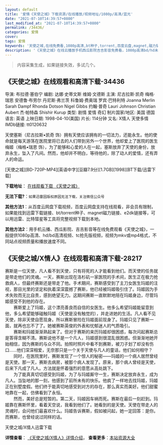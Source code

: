 ```yaml
---
layout: default
title: '爱情《天使之城》下载资源/在线播放/视频地址/1080p/高清/蓝光'
date: "2021-07-10T14:39:57+0800"
last_modified_at: "2021-07-10T14:39:57+0800"
permalink: /34436/
categories: 爱情
cover:
tags: 爱情
keywords: '天使之城,在线免费看,1080p高清,bt种子,torrent,百度云盘,magnet,磁力链,迅雷下载资源'
description: '《天使之城》在线云播放手机西瓜影院吉吉影音免费看，1080p高清bd/hd未删减完整版和tc抢先枪版，mkv/mp4格式，附带bt/torrent种子、magnet/磁力链、百度云盘、网盘资源迅雷下载链接'
---
```


>内容采集生成，如果链接失效，多试几个。


## 《天使之城》在线观看和高清下载-34436

导演: 布拉德·塞伯宁 编剧: 达娜·史蒂文斯 维姆·文德斯 主演: 尼古拉斯·凯奇 梅格·瑞恩 安德鲁·布劳尔 丹尼斯·弗兰茨 科鲁姆·费奥瑞 罗宾·巴特利特 Joanna Merlin Sarah Dampf Rhonda Dotson Nigel Gibbs 约翰·普奇 Lauri Johnson Christian Aubert 杰·帕特森 Shishir Kurup 类型: 剧情 爱情 奇幻 制片国家/地区: 美国 德国 语言: 英语 上映日期: 1998-04-10(美国) 片长: 114分钟 又名: X情人 天使多情 IMDb链接: tt0120632

天使塞斯（尼古拉斯•凯奇 饰）拥有天使应该拥有的一切法力，还能永生。他的使命就是每天游荡在医院里将已去的人们带到另外一个世界，他却爱上了医院的医生梅姬（梅格•瑞恩 饰），为了能够和心爱的人在一起，塞斯放弃了天使的身份，放弃永生，坠入了凡间。然而，他却并不明白，等待他的，除了动人的爱情，还有弄人的命运。


[天使之城][BD-720P-MP4][英语中字][豆瓣7.9分][1.7GB][1998][BT下载/迅雷下载]

**下载地址**： [在线观看下载 《天使之城》](https://www.btdx8.com/torrent/city_of_angels_1998.html) 


**无法下载?**：`如果迅雷因版权原因无法下载，关注微信公众号 `

**其他方法1**：从百度云网盘下载视频，百度云网盘支持在线观看，非会员有限制，如果能找到迅雷下载链接、bt/torrent种子、magnet磁力链接、e2dk链接等，可以用迅雷、比特彗星等工具将完整视频下载到本地。

**其他方法2**：用手机云播、西瓜影院、吉吉影音等在线免费观看《天使之城》，一般提供1080p高清、hd/bd高清视频、tc抢先版视频，视频为mkv或mp4格式，不同站点视频质量和播放速度不同。


## 《天使之城/X情人》在线观看和高清下载-28217

赛斯是一位天使，凡人看不到天使，只有将死的人才能看到他们。而天使的任务就是带走他们的灵魂。一天，赛斯出现在洛杉矶一家医院的手术间，医生正在极力抢救病人，但最终赛斯还是带走了他。手术期间，赛斯感受到了主刀女医生玛姬的注视，那目光里的坚定和执着深深震撼了赛斯，他已经被玛姬吸引住了。玛姬因为手术失败而无比自责，感到绝望无力。这期间赛斯一直默默地陪在玛姬身边，尽管玛姬感受不到他的存在。<br />　　赛斯爱上了玛姬，这个漂亮善良而自信的女医生。他多么希望玛姬能留意到他，多么希望能够碰触玛姬（天使是没有触觉的），并走进她的生活。凡人看不见天使，除非天使自愿现身。所以赛斯冒险在玛姬面前现身了。玛姬只见了赛斯一面，就再也忘不了了。她被赛斯英俊的外表和忧郁迷人的气质吸引。<br />　　赛斯和玛姬渐渐熟起来了。但对于赛斯的来历玛姬却很困惑，每次问起赛斯总是答得含糊不清。赛斯说他不是一个凡人，玛姬感到很混乱很困惑。但渐渐地她开始相信，因为赛斯的与众不同。拍照时照片中看不到赛斯，被刀子划了却没有伤口……他们深深相爱，无奈那只是一个关于天使与凡人的童话，他们如何相守？<br />　　同时，在医院里时，赛斯发现了一个惊人的秘密——玛姬的一个病人居然曾经是天使。那一天，赛斯去病房，被那个病人发现了。原来，那个病人曾经是天使，后来下凡成了凡人。方法就是怀着强烈的意愿从高处跳下。<br />　　为了能真真切切感受到玛姬，为了与玛姬厮守一生，赛斯决定放弃永生，成为凡人。当坠地的那一刻，他感到了前所未有的快乐。他疯了一样地去找玛姬，玛姬正在别墅度假。他们终于能真切地感受到对方的存在，那么真实而美好。他们甜蜜地靠在一起，仿佛看到了永恒。<br />　　然而，美好总是短暂的。第二天，玛姬因车祸而死。赛斯在最后一刻赶到。玛姬靠在赛斯怀里，看着天空说，我看到他们了。她看到的是天使。天使在带走人的灵魂时，会问他们最喜欢什么。玛姬告诉赛斯，假如被问起，她一定回答：是你。而赛斯，也曾经说过同样的话。


天使之城/X情人迅雷下载

**详情查看**： [《天使之城/X情人》详情介绍](/movie/28217/)， **查看更多**：[本站资源大全](/movie/t/all/)

